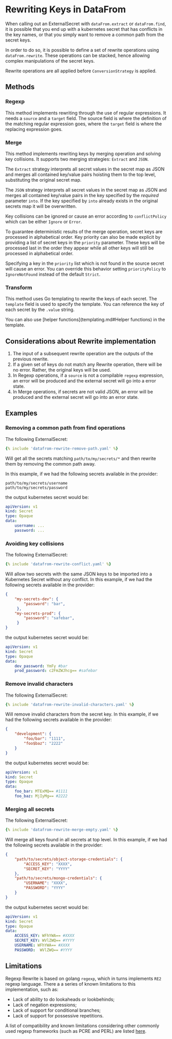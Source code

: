 # Rewriting Keys in DataFrom

When calling out an ExternalSecret with `dataFrom.extract` or `dataFrom.find`, it is possible that you end up with a kubernetes secret that has conflicts in the key names, or that you simply want to remove a common path from the secret keys.

In order to do so, it is possible to define a set of rewrite operations using `dataFrom.rewrite`. These operations can be stacked, hence allowing complex manipulations of the secret keys.

Rewrite operations are all applied before `ConversionStrategy` is applied.

## Methods

### Regexp
This method implements rewriting through the use of regular expressions. It needs a `source` and a `target` field. The source field is where the definition of the matching regular expression goes, where the `target` field is where the replacing expression goes.

### Merge
This method implements rewriting keys by merging operation and solving key collisions. It supports two merging strategies: `Extract` and `JSON`.

The `Extract` strategy interprets all secret values in the secret map as JSON and merges all contained key/value pairs hoisting them to the top level, substituting the original secret map.

The `JSON` strategy interprets all secret values in the secret map as JSON and merges all contained key/value pairs in the key specified by the _required_ parameter `into`. If the key specified by `into` already exists in the original secrets map it will be overwritten.

Key collisions can be ignored or cause an error according to `conflictPolicy` which can be either `Ignore` or `Error`.

To guarantee deterministic results of the merge operation, secret keys are processed in alphabetical order. Key priority can also be made explicit by providing a list of secret keys in the `priority` parameter. These keys will be processed last in the order they appear while all other keys will still be processed in alphabetical order.

Specifying a key in the `priority` list which is not found in the source secret will cause an error. You can override this behavior setting `priorityPolicy` to `IgnoreNotFound` instead of the default `Strict`.

### Transform

This method uses Go templating to rewrite the keys of each secret. The `template` field is used to specify the template. You can reference the key of each secret by the `.value` string.

You can also use [helper functions](templating.md#Helper functions) in the template.

## Considerations about Rewrite implementation

1. The input of a subsequent rewrite operation are the outputs of the previous rewrite.
2. If a given set of keys do not match any Rewrite operation, there will be no error. Rather, the original keys will be used.
3. In Regexp operations, if a `source` is not a compilable `regexp` expression, an error will be produced and the external secret will go into a error state.
4. In Merge operations, if secrets are not valid JSON, an error will be produced and the external secret will go into an error state.

## Examples
### Removing a common path from find operations
The following ExternalSecret:
```yaml
{% include 'datafrom-rewrite-remove-path.yaml' %}
```
Will get all the secrets matching `path/to/my/secrets/*` and then rewrite them by removing the common path away.

In this example, if we had the following secrets available in the provider:
```
path/to/my/secrets/username
path/to/my/secrets/password
```
the output kubernetes secret would be:
```yaml
apiVersion: v1
kind: Secret
type: Opaque
data:
    username: ...
    password: ...
```
### Avoiding key collisions
The following ExternalSecret:
```yaml
{% include 'datafrom-rewrite-conflict.yaml' %}

```
Will allow two secrets with the same JSON keys to be imported into a Kubernetes Secret without any conflict.
In this example, if we had the following secrets available in the provider:
```json
{
    "my-secrets-dev": {
        "password": "bar",
     },
    "my-secrets-prod": {
        "password": "safebar",
     }
}
```
the output kubernetes secret would be:
```yaml
apiVersion: v1
kind: Secret
type: Opaque
data:
    dev_password: YmFy #bar
    prod_password: c2FmZWJhcg== #safebar
```

### Remove invalid characters
The following ExternalSecret:
```yaml
{% include 'datafrom-rewrite-invalid-characters.yaml' %}

```
Will remove invalid characters from the secret key.
In this example, if we had the following secrets available in the provider:
```json
{
    "development": {
        "foo/bar": "1111",
        "foo$baz": "2222"
    }
}
```
the output kubernetes secret would be:
```yaml
apiVersion: v1
kind: Secret
type: Opaque
data:
    foo_bar: MTExMQ== #1111
    foo_baz: MjIyMg== #2222
```

### Merging all secrets

The following ExternalSecret:
```yaml
{% include 'datafrom-rewrite-merge-empty.yaml' %}

```
Will merge all keys found in all secrets at top level.
In this example, if we had the following secrets available in the provider:
```json
{
    "path/to/secrets/object-storage-credentials": {
        "ACCESS_KEY": "XXXX",
        "SECRET_KEY": "YYYY"
    },
    "path/to/secrets/mongo-credentials": {
        "USERNAME": "XXXX",
        "PASSWORD": "YYYY"
    }
}
```
the output kubernetes secret would be:
```yaml
apiVersion: v1
kind: Secret
type: Opaque
data:
    ACCESS_KEY: WFhYWA== #XXXX
    SECRET_KEY: WVlZWQ== #YYYY
    USERNAME: WFhYWA== #XXXX
    PASSWORD:  WVlZWQ== #YYYY
```

## Limitations

Regexp Rewrite is based on golang `regexp`, which in turns implements `RE2` regexp language. There a a series of known limitations to this implementation, such as:

* Lack of ability to do lookaheads or lookbehinds;
* Lack of negation expressions;
* Lack of support for conditional branches;
* Lack of support for possessive repetitions.

A list of compatibility and known limitations considering other commonly used regexp frameworks (such as PCRE and PERL) are listed [here](https://github.com/google/re2/wiki/Syntax).

